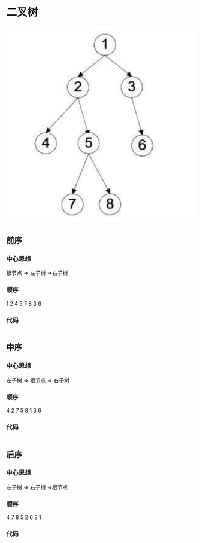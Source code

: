 <!--
 * @Author: xaingly
 * @Date: 2020-05-13 13:25:39
 * @LastEditTime: 2020-05-13 14:09:54
 * @LastEditors: Please set LastEditors
 * @Description: 二叉树 前序 中序 后序代码
 * @FilePath: \Learning\BinaryTree.md
 -->

# 二叉树

![avatar](./assets/BinaryTree.png)

## 前序

### 中心思想

根节点 => 左子树 =>右子树

### 顺序

1 2 4 5 7 8 3 6

### 代码

```js
```

## 中序

### 中心思想

左子树 => 根节点 => 右子树

### 顺序

4 2 7 5 8 1 3 6

### 代码

```js
```

## 后序

### 中心思想

左子树 => 右子树 =>根节点

### 顺序

4 7 8 5 2 6 3 1

### 代码

```js
```
